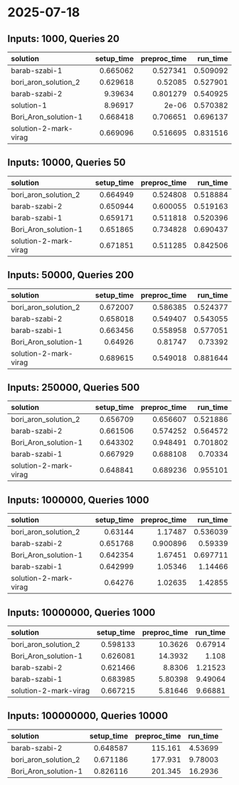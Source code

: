 # 2025-07-18

## Inputs: 1000, Queries 20

| solution              |   setup_time |   preproc_time |   run_time |
|:----------------------|-------------:|---------------:|-----------:|
| barab-szabi-1         |     0.665062 |       0.527341 |   0.509092 |
| bori_aron_solution_2  |     0.629618 |       0.52085  |   0.527901 |
| barab-szabi-2         |     9.39634  |       0.801279 |   0.540925 |
| solution-1            |     8.96917  |       2e-06    |   0.570382 |
| Bori_Aron_solution-1  |     0.668418 |       0.706651 |   0.696137 |
| solution-2-mark-virag |     0.669096 |       0.516695 |   0.831516 |

## Inputs: 10000, Queries 50

| solution              |   setup_time |   preproc_time |   run_time |
|:----------------------|-------------:|---------------:|-----------:|
| bori_aron_solution_2  |     0.664949 |       0.524808 |   0.518884 |
| barab-szabi-2         |     0.650944 |       0.600055 |   0.519163 |
| barab-szabi-1         |     0.659171 |       0.511818 |   0.520396 |
| Bori_Aron_solution-1  |     0.651865 |       0.734828 |   0.690437 |
| solution-2-mark-virag |     0.671851 |       0.511285 |   0.842506 |

## Inputs: 50000, Queries 200

| solution              |   setup_time |   preproc_time |   run_time |
|:----------------------|-------------:|---------------:|-----------:|
| bori_aron_solution_2  |     0.672007 |       0.586385 |   0.524377 |
| barab-szabi-2         |     0.658018 |       0.549407 |   0.543055 |
| barab-szabi-1         |     0.663456 |       0.558958 |   0.577051 |
| Bori_Aron_solution-1  |     0.64926  |       0.81747  |   0.73392  |
| solution-2-mark-virag |     0.689615 |       0.549018 |   0.881644 |

## Inputs: 250000, Queries 500

| solution              |   setup_time |   preproc_time |   run_time |
|:----------------------|-------------:|---------------:|-----------:|
| bori_aron_solution_2  |     0.656709 |       0.656607 |   0.521886 |
| barab-szabi-2         |     0.661506 |       0.574252 |   0.564572 |
| Bori_Aron_solution-1  |     0.643302 |       0.948491 |   0.701802 |
| barab-szabi-1         |     0.667929 |       0.688108 |   0.70334  |
| solution-2-mark-virag |     0.648841 |       0.689236 |   0.955101 |

## Inputs: 1000000, Queries 1000

| solution              |   setup_time |   preproc_time |   run_time |
|:----------------------|-------------:|---------------:|-----------:|
| bori_aron_solution_2  |     0.63144  |       1.17487  |   0.536039 |
| barab-szabi-2         |     0.651768 |       0.900896 |   0.59339  |
| Bori_Aron_solution-1  |     0.642354 |       1.67451  |   0.697711 |
| barab-szabi-1         |     0.642999 |       1.05346  |   1.14466  |
| solution-2-mark-virag |     0.64276  |       1.02635  |   1.42855  |

## Inputs: 10000000, Queries 1000

| solution              |   setup_time |   preproc_time |   run_time |
|:----------------------|-------------:|---------------:|-----------:|
| bori_aron_solution_2  |     0.598133 |       10.3626  |    0.67914 |
| Bori_Aron_solution-1  |     0.626081 |       14.3932  |    1.108   |
| barab-szabi-2         |     0.621466 |        8.8306  |    1.21523 |
| barab-szabi-1         |     0.683985 |        5.80398 |    9.49064 |
| solution-2-mark-virag |     0.667215 |        5.81646 |    9.66881 |

## Inputs: 100000000, Queries 10000

| solution             |   setup_time |   preproc_time |   run_time |
|:---------------------|-------------:|---------------:|-----------:|
| barab-szabi-2        |     0.648587 |        115.161 |    4.53699 |
| bori_aron_solution_2 |     0.671186 |        177.931 |    9.78003 |
| Bori_Aron_solution-1 |     0.826116 |        201.345 |   16.2936  |